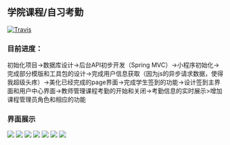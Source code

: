 ## 学院课程/自习考勤

[![Travis](https://img.shields.io/travis/rust-lang/rust.svg)]()

### 目前进度：
初始化项目->数据库设计->后台API初步开发（Spring MVC）->小程序初始化->完成部分模版和工具包的设计->完成用户信息获取（因为js的异步请求数据，使得我超级头疼）->美化已经完成的page界面->完成学生签到的功能->设计签到主界面和用户中心界面->教师管理课程考勤的开始和关闭->考勤信息的实时展示>增加课程管理员角色和相应的功能

### 界面展示
![](/demo/scanQR.jpg)
![](/demo/kcqd_1.png)
![](/demo/kcqd_2.png)
![](/demo/kcqd_3.png)
![](/demo/kcqd_4.png)
![](/demo/kcqd_7.png)
![](/demo/kcqd_6.png)